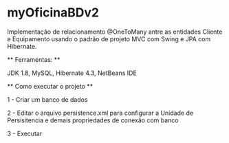 # myOficinaBDv2
Implementação de relacionamento @OneToMany antre as entidades Cliente e Equipamento usando o padrão de projeto MVC com Swing e JPA com Hibernate. 

** Ferramentas: **

JDK 1.8, MySQL, Hibernate 4.3, NetBeans IDE

** Como executar o projeto **

1 - Criar um banco de dados

2 - Editar o arquivo persistence.xml para configurar a Unidade de Persisitencia e demais propriedades de conexão com banco

3 - Executar

